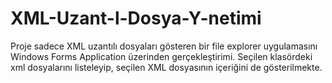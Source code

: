 # XML-Uzant-l-Dosya-Y-netimi
Proje sadece XML uzantılı dosyaları gösteren bir file explorer uygulamasını Windows Forms Application üzerinden gerçekleştirimi. Seçilen klasördeki xml dosyalarını listeleyip, seçilen XML dosyasının içeriğini de gösterilmekte.
